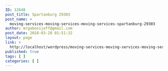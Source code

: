 ```yaml
---
ID: 12648
post_title: Spartanburg 29303
post_name: >
  moving-services-moving-services-moving-services-spartanburg-29303
author: mrgabonijeff@gmail.com
post_date: 2018-03-28 01:51:32
layout: page
link: >
  http://localhost/wordpress/moving-services-moving-services-moving-services-spartanburg-29303/
published: true
tags: [ ]
categories: [ ]
---
```

